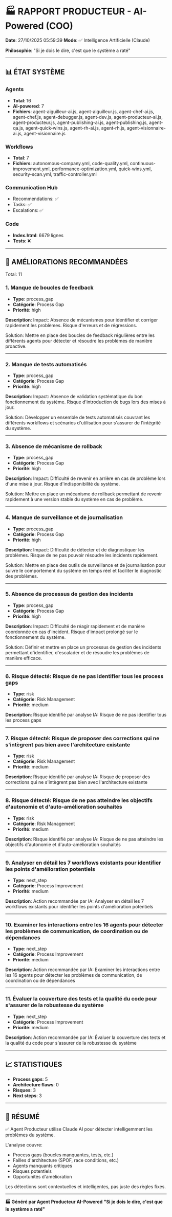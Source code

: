 # 🏭 RAPPORT PRODUCTEUR - AI-Powered (COO)

**Date**: 27/10/2025 05:59:39
**Mode**: ✅ Intelligence Artificielle (Claude)

**Philosophie**: "Si je dois le dire, c'est que le système a raté"

---

## 📊 ÉTAT SYSTÈME

### Agents
- **Total**: 16
- **AI-powered**: 7
- **Fichiers**: agent-aiguilleur-ai.js, agent-aiguilleur.js, agent-chef-ai.js, agent-chef.js, agent-debugger.js, agent-dev.js, agent-producteur-ai.js, agent-producteur.js, agent-publishing-ai.js, agent-publishing.js, agent-qa.js, agent-quick-wins.js, agent-rh-ai.js, agent-rh.js, agent-visionnaire-ai.js, agent-visionnaire.js

### Workflows
- **Total**: 7
- **Fichiers**: autonomous-company.yml, code-quality.yml, continuous-improvement.yml, performance-optimization.yml, quick-wins.yml, security-scan.yml, traffic-controller.yml

### Communication Hub
- Recommendations: ✅
- Tasks: ✅
- Escalations: ✅

### Code
- **Index.html**: 6679 lignes
- **Tests**: ❌

---

## 🔧 AMÉLIORATIONS RECOMMANDÉES

Total: 11


### 1. Manque de boucles de feedback

- **Type**: process_gap
- **Catégorie**: Process Gap
- **Priorité**: high

**Description**:
Impact: Absence de mécanismes pour identifier et corriger rapidement les problèmes. Risque d'erreurs et de régressions.

Solution: Mettre en place des boucles de feedback régulières entre les différents agents pour détecter et résoudre les problèmes de manière proactive.

---

### 2. Manque de tests automatisés

- **Type**: process_gap
- **Catégorie**: Process Gap
- **Priorité**: high

**Description**:
Impact: Absence de validation systématique du bon fonctionnement du système. Risque d'introduction de bugs lors des mises à jour.

Solution: Développer un ensemble de tests automatisés couvrant les différents workflows et scénarios d'utilisation pour s'assurer de l'intégrité du système.

---

### 3. Absence de mécanisme de rollback

- **Type**: process_gap
- **Catégorie**: Process Gap
- **Priorité**: high

**Description**:
Impact: Difficulté de revenir en arrière en cas de problème lors d'une mise à jour. Risque d'indisponibilité du système.

Solution: Mettre en place un mécanisme de rollback permettant de revenir rapidement à une version stable du système en cas de problème.

---

### 4. Manque de surveillance et de journalisation

- **Type**: process_gap
- **Catégorie**: Process Gap
- **Priorité**: high

**Description**:
Impact: Difficulté de détecter et de diagnostiquer les problèmes. Risque de ne pas pouvoir résoudre les incidents rapidement.

Solution: Mettre en place des outils de surveillance et de journalisation pour suivre le comportement du système en temps réel et faciliter le diagnostic des problèmes.

---

### 5. Absence de processus de gestion des incidents

- **Type**: process_gap
- **Catégorie**: Process Gap
- **Priorité**: high

**Description**:
Impact: Difficulté de réagir rapidement et de manière coordonnée en cas d'incident. Risque d'impact prolongé sur le fonctionnement du système.

Solution: Définir et mettre en place un processus de gestion des incidents permettant d'identifier, d'escalader et de résoudre les problèmes de manière efficace.

---

### 6. Risque détecté: Risque de ne pas identifier tous les process gaps

- **Type**: risk
- **Catégorie**: Risk Management
- **Priorité**: medium

**Description**:
Risque identifié par analyse IA: Risque de ne pas identifier tous les process gaps

---

### 7. Risque détecté: Risque de proposer des corrections qui ne s'intègrent pas bien avec l'architecture existante

- **Type**: risk
- **Catégorie**: Risk Management
- **Priorité**: medium

**Description**:
Risque identifié par analyse IA: Risque de proposer des corrections qui ne s'intègrent pas bien avec l'architecture existante

---

### 8. Risque détecté: Risque de ne pas atteindre les objectifs d'autonomie et d'auto-amélioration souhaités

- **Type**: risk
- **Catégorie**: Risk Management
- **Priorité**: medium

**Description**:
Risque identifié par analyse IA: Risque de ne pas atteindre les objectifs d'autonomie et d'auto-amélioration souhaités

---

### 9. Analyser en détail les 7 workflows existants pour identifier les points d'amélioration potentiels

- **Type**: next_step
- **Catégorie**: Process Improvement
- **Priorité**: medium

**Description**:
Action recommandée par IA: Analyser en détail les 7 workflows existants pour identifier les points d'amélioration potentiels

---

### 10. Examiner les interactions entre les 16 agents pour détecter les problèmes de communication, de coordination ou de dépendances

- **Type**: next_step
- **Catégorie**: Process Improvement
- **Priorité**: medium

**Description**:
Action recommandée par IA: Examiner les interactions entre les 16 agents pour détecter les problèmes de communication, de coordination ou de dépendances

---

### 11. Évaluer la couverture des tests et la qualité du code pour s'assurer de la robustesse du système

- **Type**: next_step
- **Catégorie**: Process Improvement
- **Priorité**: medium

**Description**:
Action recommandée par IA: Évaluer la couverture des tests et la qualité du code pour s'assurer de la robustesse du système




---

## 📈 STATISTIQUES

- **Process gaps**: 5
- **Architecture flaws**: 0
- **Risques**: 3
- **Next steps**: 3

---

## 🎯 RÉSUMÉ

✅ Agent Producteur utilise Claude AI pour détecter intelligemment les problèmes du système.

L'analyse couvre:
- Process gaps (boucles manquantes, tests, etc.)
- Failles d'architecture (SPOF, race conditions, etc.)
- Agents manquants critiques
- Risques potentiels
- Opportunités d'amélioration

Les détections sont contextuelles et intelligentes, pas juste des règles fixes.

---

**🏭 Généré par Agent Producteur AI-Powered**
**"Si je dois le dire, c'est que le système a raté"**
